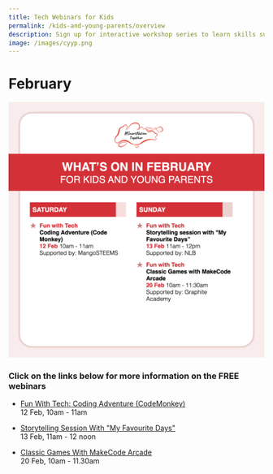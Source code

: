 ```yaml
---
title: Tech Webinars for Kids
permalink: /kids-and-young-parents/overview
description: Sign up for interactive workshop series to learn skills such as coding and AI.
image: /images/cyyp.png
---
```


# February

![List of free webinars in February for kids](/images/feb-2022/Overview-Kids.png)

### Click on the links below for more information on the FREE webinars

* [Fun With Tech: Coding Adventure (CodeMonkey) ](/kids-and-young-parents/fun-with-tech/coding-feb2022)<br>
12 Feb, 10am - 11am

* [Storytelling Session With "My Favourite Days"](/kids-and-young-parents/fun-with-tech/my-favourite-days-feb2022)<br>
13 Feb, 11am - 12 noon

* [Classic Games With MakeCode Arcade](/kids-and-young-parents/fun-with-tech/classic-games-with-makecode-arcade-feb2022)<br>
20 Feb, 10am - 11.30am